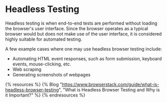 # Headless Testing

Headless testing is when end-to-end tests are performed without loading the browser's user interface. Since the browser operates as a typical browser would but does not make use of the user interface, it is considered highly suitable for automated testing.

A few example cases where one may use headless browser testing include:

- Automating HTML event responses, such as form submission, keyboard events, mouse-clicking, etc.
- Web scraping
- Generating screenshots of webpages

{% resources %}
  {% Blog "https://www.browserstack.com/guide/what-is-headless-browser-testing", "What is Headless Browser Testing and Why is it Important?" %}
{% endresources %}